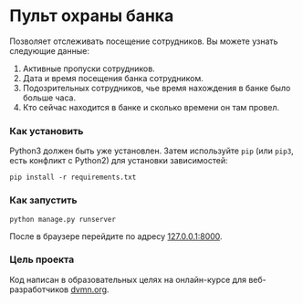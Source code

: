 # Пульт охраны банка
Позволяет отслеживать посещение сотрудников. 
Вы можете узнать следующие данные:
1) Активные пропуски сотрудников.
2) Дата  и время посещения банка сотрудником.
3) Подозрительных сотрудников, чье время нахождения в банке было больше часа.
4) Кто сейчас находится в банке и сколько времени он там провел.

### Как установить

Python3 должен быть уже установлен. Затем используйте `pip` (или `pip3`, есть
конфликт с Python2) для установки зависимостей:

```
pip install -r requirements.txt
```
### Как запустить
```
python manage.py runserver
```
После в браузере перейдите по адресу [127.0.0.1:8000](http://127.0.0.1:8000).

### Цель проекта

Код написан в образовательных целях на онлайн-курсе для веб-разработчиков [dvmn.org](https://dvmn.org/).
